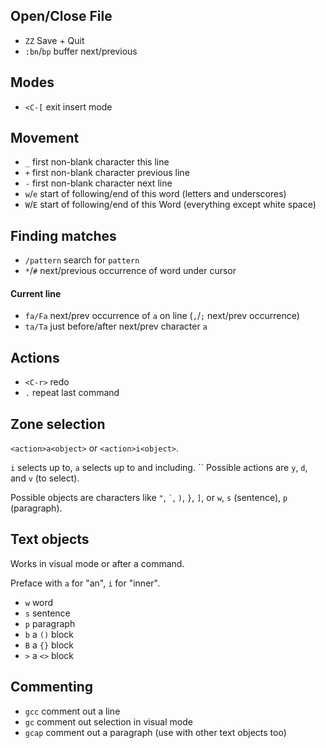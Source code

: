 ## Open/Close File

- `ZZ` Save + Quit
- `:bn`/`bp` buffer next/previous

## Modes

- `<C-[` exit insert mode

## Movement

- `_` first non-blank character this line
- `+` first non-blank character previous line
- `-` first non-blank character next line
- `w`/`e` start of following/end of this word (letters and underscores)
- `W`/`E` start of following/end of this Word (everything except white space)

## Finding matches

- `/pattern` search for `pattern`
- `*`/`#` next/previous occurrence of word under cursor

#### Current line

- `fa/Fa` next/prev occurrence of `a` on line (`,`/`;` next/prev occurrence)
- `ta/Ta` just before/after next/prev character `a`

## Actions

- `<C-r>` redo
- `.` repeat last command

## Zone selection

`<action>a<object>` or `<action>i<object>`.

`i` selects up to, `a` selects up to and including.
``
Possible actions are `y`, `d`, and `v` (to select).

Possible objects are characters like `"`, `` ` ``, `)`, `}`, `]`, or `w`, `s`
(sentence), `p` (paragraph).

## Text objects

Works in visual mode or after a command.

Preface with `a` for "an", `i` for "inner".

- `w` word
- `s` sentence
- `p` paragraph
- `b` a `()` block
- `B` a `{}` block
- `>` a `<>` block

## Commenting

- `gcc` comment out a line
- `gc` comment out selection in visual mode
- `gcap` comment out a paragraph (use with other text objects too)
